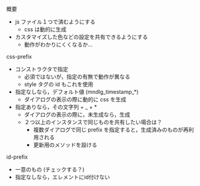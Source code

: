 


概要
- js ファイル１つで済むようにする
  - css は動的に生成
- カスタマイズした色などの設定を共有できるようにする
  - 動作がわかりにくくなるか...

css-prefix
- コンストラクタで指定
  - 必須ではないが，指定の有無で動作が異なる
  - style タグの id もこれを使用
- 指定なしなら，デフォルト値 (mndlg_timestamp_*)
  - ダイアログの表示の際に動的に css を生成
- 指定ありなら，その文字列 + _ + *
  - ダイアログの表示の際に，未生成なら，生成
  - ２つ以上のインスタンスで同じものを共有したい場合は？
    - 複数ダイアログで同じ prefix を指定すると，生成済みのものが再利用される
    - 更新用のメソッドを設ける

id-prefix
  - 一意のもの (チェックする？)
  - 指定なしなら，エレメントにid付けない


 